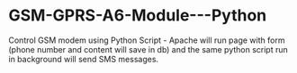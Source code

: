 # GSM-GPRS-A6-Module---Python
Control GSM modem using Python Script - Apache will run page with form (phone number and content will save in db) and the same python script run in background will send SMS messages.
